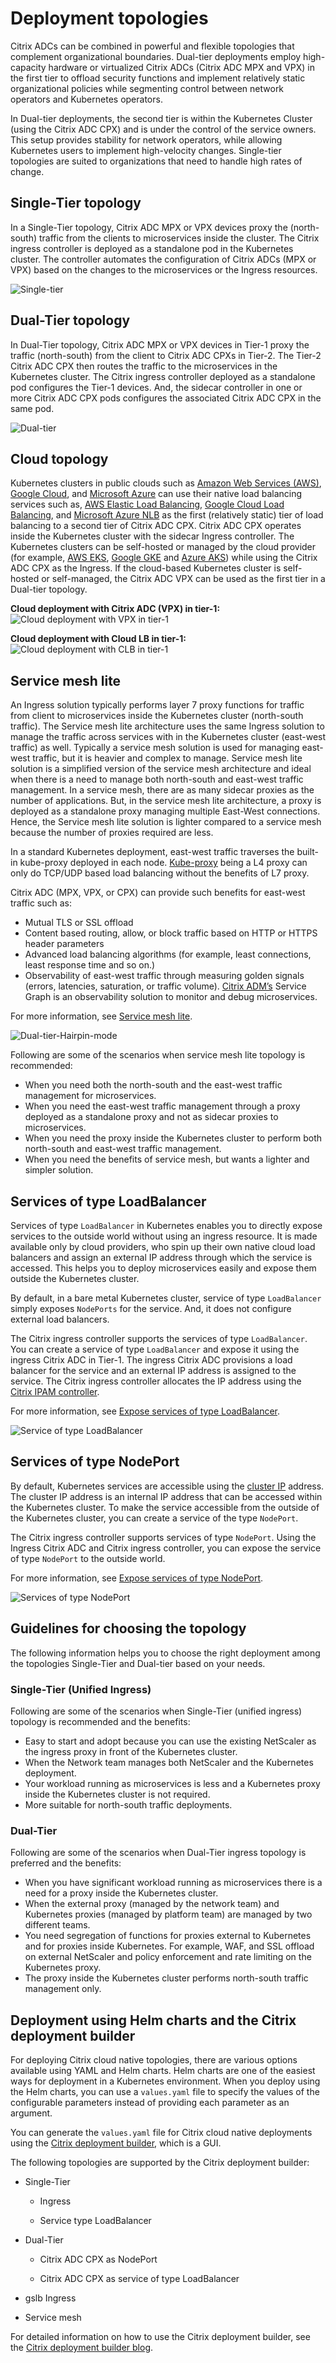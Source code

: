 # Deployment topologies

Citrix ADCs can be combined in powerful and flexible topologies that complement organizational boundaries. Dual-tier deployments employ high-capacity hardware or virtualized Citrix ADCs (Citrix ADC MPX and VPX) in the first tier to offload security functions and implement relatively static organizational policies while segmenting control between network operators and Kubernetes operators.

In Dual-tier deployments, the second tier is within the Kubernetes Cluster (using the Citrix ADC CPX) and is under the control of the service owners. This setup provides stability for network operators, while allowing Kubernetes users to implement high-velocity changes. Single-tier topologies are suited to organizations that need to handle high rates of change.

## Single-Tier topology

In a Single-Tier topology, Citrix ADC MPX or VPX devices proxy the (north-south) traffic from the clients to microservices inside the cluster. The Citrix ingress controller is deployed as a standalone pod in the Kubernetes cluster. The controller automates the configuration of Citrix ADCs (MPX or VPX) based on the changes to the microservices or the Ingress resources.

![Single-tier](media/singletopology.png)

## Dual-Tier topology

In Dual-Tier topology, Citrix ADC MPX or VPX devices in Tier-1 proxy the traffic (north-south) from the client to Citrix ADC CPXs in Tier-2. The Tier-2 Citrix ADC CPX then routes the traffic to the microservices in the Kubernetes cluster. The Citrix ingress controller deployed as a standalone pod configures the Tier-1 devices. And, the sidecar controller in one or more Citrix ADC CPX pods configures the associated Citrix ADC CPX in the same pod.

![Dual-tier](media/dualtier.png)

## Cloud topology

Kubernetes clusters in public clouds such as [Amazon Web Services (AWS)](https://aws.amazon.com), [Google Cloud](https://cloud.google.com), and [Microsoft Azure](https://azure.microsoft.com/en-in/) can use their native load balancing services such as, [AWS Elastic Load Balancing](https://aws.amazon.com/elasticloadbalancing/), [Google Cloud Load Balancing](https://cloud.google.com/load-balancing/), and [Microsoft Azure NLB](https://azure.microsoft.com/en-in/services/load-balancer/) as the first (relatively static) tier of load balancing to a second tier of Citrix ADC CPX. Citrix ADC CPX operates inside the Kubernetes cluster with the sidecar Ingress controller. The Kubernetes clusters can be self-hosted or managed by the cloud provider (for example, [AWS EKS](https://aws.amazon.com/eks/), [Google GKE](https://cloud.google.com/kubernetes-engine/) and [Azure AKS](https://docs.microsoft.com/en-us/azure/aks/)) while using the Citrix ADC CPX as the Ingress. If the cloud-based Kubernetes cluster is self-hosted or self-managed, the Citrix ADC VPX can be used as the first tier in a Dual-tier topology.

**Cloud deployment with Citrix ADC (VPX) in tier-1:**
![Cloud deployment with VPX in tier-1](media/cloud-deploy-vpx-tier-1.png)

**Cloud deployment with Cloud LB in tier-1:**
![Cloud deployment with CLB in tier-1](media/cloud-deploy-clb-tier-1.png)

## Service mesh lite

An Ingress solution typically performs layer 7 proxy functions for traffic from client to microservices inside the Kubernetes cluster (north-south traffic). The Service mesh lite architecture uses the same Ingress solution to manage the traffic across services with in the Kubernetes cluster (east-west traffic) as well. Typically a service mesh solution is used for managing east-west traffic, but it is heavier and complex to manage. Service mesh lite solution is a simplified version of the service mesh architecture and ideal when there is a need to manage both north-south and east-west traffic management. In a service mesh, there are as many sidecar proxies as the number of applications. But, in the service mesh lite architecture, a proxy is deployed as a standalone proxy managing multiple East-West connections. Hence, the Service mesh lite solution is lighter compared to a service mesh
because the number of proxies required are less.

In a standard Kubernetes deployment, east-west traffic traverses the built-in kube-proxy deployed in each node. [Kube-proxy](https://kubernetes.io/docs/concepts/overview/components/#kube-proxy) being a L4 proxy can only do TCP/UDP based load balancing without the benefits of L7 proxy.

Citrix ADC (MPX, VPX, or CPX) can provide such benefits for east-west traffic such as:

-  Mutual TLS or SSL offload
-  Content based routing, allow, or block traffic based on HTTP or HTTPS header parameters
-  Advanced load balancing algorithms (for example, least connections, least response time and so on.)
-  Observability of east-west traffic through measuring golden signals (errors, latencies, saturation, or traffic volume). [Citrix ADM’s](https://docs.citrix.com/en-us/citrix-application-delivery-management-service.html) Service Graph is an observability solution to monitor and debug microservices.

For more information, see [Service mesh lite](deploy/service-mesh-lite.md).  

![Dual-tier-Hairpin-mode](media/dual-tier-topology-with-hairpin-E-W.png)

Following are some of the scenarios when service mesh lite topology is recommended:

-  When you need both the north-south and the east-west traffic management for microservices.
-  When you need the east-west traffic management through a proxy deployed as a standalone proxy and not as sidecar proxies to microservices.
-  When you need the proxy inside the Kubernetes cluster to perform both north-south and east-west traffic management.
-  When you need the benefits of service mesh, but wants a lighter and simpler solution.

## Services of type LoadBalancer

Services of type `LoadBalancer` in Kubernetes enables you to directly expose services to the outside world without using an ingress resource. It is made available only by cloud providers, who spin up their own native cloud load balancers and assign an external IP address through which the service is accessed. This helps you to deploy microservices easily and expose them outside the Kubernetes cluster.

By default, in a bare metal Kubernetes cluster, service of type `LoadBalancer` simply exposes `NodePorts` for the service. And, it does not configure external load balancers.

The Citrix ingress controller supports the services of type `LoadBalancer`. You can create a service of type `LoadBalancer` and expose it using the ingress Citrix ADC in Tier-1. The ingress Citrix ADC provisions a load balancer for the service and an external IP address is assigned to the service. The Citrix ingress controller allocates the IP address using the [Citrix IPAM controller](crds/vip.md).

For more information, see [Expose services of type LoadBalancer](network/type_loadbalancer.md).

![Service of type LoadBalancer](media/type-loadbalancer.png)

## Services of type NodePort

By default, Kubernetes services are accessible using the [cluster IP](https://kubernetes.io/docs/concepts/services-networking/service/#defining-a-service) address. The cluster IP address is an internal IP address that can be accessed within the Kubernetes cluster. To make the service accessible from the outside of the Kubernetes cluster, you can create a service of the type `NodePort`.

The Citrix ingress controller supports services of type `NodePort`. Using the Ingress Citrix ADC and Citrix ingress controller, you can expose the service of type `NodePort` to the outside world.

For more information, see [Expose services of type NodePort](network/nodeport.md).

![Services of type NodePort](media/type-nodeport.png)

## Guidelines for choosing the topology

The following information helps you to choose the right deployment among the topologies Single-Tier and Dual-tier based on your needs.

### Single-Tier (Unified Ingress)

Following are some of the scenarios when Single-Tier (unified ingress) topology is recommended and the benefits:

-  Easy to start and adopt because you can use the existing NetScaler as the ingress proxy in front of the Kubernetes cluster.
-  When the Network team manages both NetScaler and the Kubernetes deployment.
-  Your workload running as microservices is less and a Kubernetes proxy inside the Kubernetes cluster is not required.
-  More suitable for north-south traffic deployments.

### Dual-Tier

Following are some of the scenarios when Dual-Tier ingress topology is preferred and the benefits:

-  When you have significant workload running as microservices there is a need for a proxy inside the Kubernetes cluster.
-  When the external proxy (managed by the network team) and Kubernetes proxies (managed by platform team) are managed by two different teams.
-  You need segregation of functions for proxies external to Kubernetes and for proxies inside Kubernetes. For example, WAF, and SSL offload on external NetScaler and policy enforcement and rate limiting on the Kubernetes proxy.
-  The proxy inside the Kubernetes cluster performs north-south traffic management only.

## Deployment using Helm charts and the Citrix deployment builder

For deploying Citrix cloud native topologies, there are various options available using YAML and Helm charts. Helm charts are one of the easiest ways for deployment in a Kubernetes environment. When you deploy using the Helm charts, you can use a `values.yaml` file to specify the values of the configurable parameters instead of providing each parameter as an argument.

You can generate the `values.yaml` file for Citrix cloud native deployments using the [Citrix deployment builder](https://citrix.github.io/citrix-k8s-ingress-controller/), which is a GUI.

The following topologies are supported by the Citrix deployment builder:

-  Single-Tier

    -  Ingress

    -  Service type LoadBalancer

-  Dual-Tier

    -  Citrix ADC CPX as NodePort

    -  Citrix ADC CPX as service of type LoadBalancer

-  gslb Ingress

-  Service mesh

For detailed information on how to use the Citrix deployment builder, see the [Citrix deployment builder blog](https://www.citrix.com/blogs/2021/03/02/citrix-deployment-builder-simplifying-citrix-cloud-native-deployments/#).

